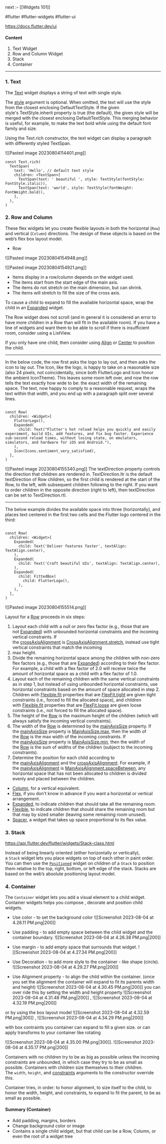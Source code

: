 next :- [[Widgets 101]]

#flutter 
#flutter-widgets
#flutter-ui 


https://docs.flutter.dev/ui

#### Content
1. Text Widget
2. Row and Column Widget
3. Stack
4. Container


---

### 1. Text

The [Text](https://api.flutter.dev/flutter/widgets/Text-class.html) widget displays a string of text with single style.

The [style](https://api.flutter.dev/flutter/widgets/Text/style.html) argument is optional. When omitted, the text will use the style from the closest enclosing DefaultTextStyle. If the given style's TextStyle.inherit property is true (the default), the given style will be merged with the closest enclosing DefaultTextStyle. This merging behavior is useful, for example, to make the text bold while using the default font family and size.

Using the Text.rich constructor, the text widget can display a paragraph with differently styled TextSpan.

![[Pasted image 20230804114401.png]]
```
const Text.rich(
  TextSpan(
    text: 'Hello', // default text style
    children: <TextSpan>[
      TextSpan(text: ' beautiful ', style: TextStyle(fontStyle: FontStyle.italic)),
      TextSpan(text: 'world', style: TextStyle(fontWeight: FontWeight.bold)),
    ],
  ),
)
```


### 2. Row and Column

These flex widgets let you create flexible layouts in both the horizontal (`Row`) and vertical (`Column`) directions. The design of these objects is based on the web’s flex box layout model.

- Row 

![[Pasted image 20230804154948.png]]

![[Pasted image 20230804154921.png]]

- Items display in a row/column depends on the widget used.
- The items start from the start edge of the main axis.
- The items do not stretch on the main dimension, but can shrink.
- The items will stretch to fill the size of the cross axis.

To cause a child to expand to fill the available horizontal space, wrap the child in an [Expanded](https://api.flutter.dev/flutter/widgets/Expanded-class.html) widget.

The Row widget does not scroll (and in general it is considered an error to have more children in a Row than will fit in the available room). If you have a line of widgets and want them to be able to scroll if there is insufficient room, consider using a ListView.

If you only have one child, then consider using [Align](https://api.flutter.dev/flutter/widgets/Align-class.html) or [Center](https://api.flutter.dev/flutter/widgets/Center-class.html) to position the child.

--- 
In the below code, the row first asks the logo to lay out, and then asks the icon to lay out. The Icon, like the logo, is happy to take on a reasonable size (also 24 pixels, not coincidentally, since both FlutterLogo and Icon honor the ambient IconTheme). This leaves some room left over, and now the row tells the text exactly how wide to be: the exact width of the remaining space. The text, now happy to comply to a reasonable request, wraps the text within that width, and you end up with a paragraph split over several lines.

```

const Row(
  children: <Widget>[
    FlutterLogo(),
    Expanded(
      child: Text("Flutter's hot reload helps you quickly and easily experiment, build UIs, add features, and fix bug faster. Experience sub-second reload times, without losing state, on emulators, simulators, and hardware for iOS and Android."),
    ),
    Icon(Icons.sentiment_very_satisfied),
  ],
)
```
![[Pasted image 20230804155340.png]]
The textDirection property controls the direction that children are rendered in. TextDirection.ltr is the default textDirection of Row children, so the first child is rendered at the start of the Row, to the left, with subsequent children following to the right. If you want to order children in the opposite direction (right to left), then textDirection can be set to TextDirection.rtl.

--- 

The below example divides the available space into three (horizontally), and places text centered in the first two cells and the Flutter logo centered in the third:
```

const Row(
  children: <Widget>[
    Expanded(
      child: Text('Deliver features faster', textAlign: TextAlign.center),
    ),
    Expanded(
      child: Text('Craft beautiful UIs', textAlign: TextAlign.center),
    ),
    Expanded(
      child: FittedBox(
        child: FlutterLogo(),
      ),
    ),
  ],
)
```
![[Pasted image 20230804155514.png]]


Layout for a [Row](https://api.flutter.dev/flutter/widgets/Row-class.html) proceeds in six steps:

1. Layout each child with a null or zero flex factor (e.g., those that are not [Expanded](https://api.flutter.dev/flutter/widgets/Expanded-class.html)) with unbounded horizontal constraints and the incoming vertical constraints. If the [crossAxisAlignment](https://api.flutter.dev/flutter/widgets/Flex/crossAxisAlignment.html) is [CrossAxisAlignment.stretch](https://api.flutter.dev/flutter/rendering/CrossAxisAlignment.html), instead use tight vertical constraints that match the incoming 
2. max height.
3. Divide the remaining horizontal space among the children with non-zero flex factors (e.g., those that are [Expanded](https://api.flutter.dev/flutter/widgets/Expanded-class.html)) according to their flex factor. For example, a child with a flex factor of 2.0 will receive twice the amount of horizontal space as a child with a flex factor of 1.0.
4. Layout each of the remaining children with the same vertical constraints as in step 1, but instead of using unbounded horizontal constraints, use horizontal constraints based on the amount of space allocated in step 2. Children with [Flexible.fit](https://api.flutter.dev/flutter/widgets/Flexible/fit.html) properties that are [FlexFit.tight](https://api.flutter.dev/flutter/rendering/FlexFit.html) are given tight constraints (i.e., forced to fill the allocated space), and children with [Flexible.fit](https://api.flutter.dev/flutter/widgets/Flexible/fit.html) properties that are [FlexFit.loose](https://api.flutter.dev/flutter/rendering/FlexFit.html) are given loose constraints (i.e., not forced to fill the allocated space).
5. The height of the [Row](https://api.flutter.dev/flutter/widgets/Row-class.html) is the maximum height of the children (which will always satisfy the incoming vertical constraints).
6. The width of the [Row](https://api.flutter.dev/flutter/widgets/Row-class.html) is determined by the [mainAxisSize](https://api.flutter.dev/flutter/widgets/Flex/mainAxisSize.html) property. If the [mainAxisSize](https://api.flutter.dev/flutter/widgets/Flex/mainAxisSize.html) property is [MainAxisSize.max](https://api.flutter.dev/flutter/rendering/MainAxisSize.html), then the width of the [Row](https://api.flutter.dev/flutter/widgets/Row-class.html) is the max width of the incoming constraints. If the [mainAxisSize](https://api.flutter.dev/flutter/widgets/Flex/mainAxisSize.html) property is [MainAxisSize.min](https://api.flutter.dev/flutter/rendering/MainAxisSize.html), then the width of the [Row](https://api.flutter.dev/flutter/widgets/Row-class.html) is the sum of widths of the children (subject to the incoming constraints).
7. Determine the position for each child according to the [mainAxisAlignment](https://api.flutter.dev/flutter/widgets/Flex/mainAxisAlignment.html) and the [crossAxisAlignment](https://api.flutter.dev/flutter/widgets/Flex/crossAxisAlignment.html). For example, if the [mainAxisAlignment](https://api.flutter.dev/flutter/widgets/Flex/mainAxisAlignment.html) is [MainAxisAlignment.spaceBetween](https://api.flutter.dev/flutter/rendering/MainAxisAlignment.html), any horizontal space that has not been allocated to children is divided evenly and placed between the children.

- [Column](https://api.flutter.dev/flutter/widgets/Column-class.html), for a vertical equivalent.
- [Flex](https://api.flutter.dev/flutter/widgets/Flex-class.html), if you don't know in advance if you want a horizontal or vertical arrangement.
- [Expanded](https://api.flutter.dev/flutter/widgets/Expanded-class.html), to indicate children that should take all the remaining room.
- [Flexible](https://api.flutter.dev/flutter/widgets/Flexible-class.html), to indicate children that should share the remaining room but that may by sized smaller (leaving some remaining room unused).
- [Spacer](https://api.flutter.dev/flutter/widgets/Spacer-class.html), a widget that takes up space proportional to its flex value.

### 3. Stack

https://api.flutter.dev/flutter/widgets/Stack-class.html

Instead of being linearly oriented (either horizontally or vertically), a `Stack` widget lets you place widgets on top of each other in paint order. You can then use the [`Positioned`](https://api.flutter.dev/flutter/widgets/Positioned-class.html) widget on children of a `Stack` to position them relative to the top, right, bottom, or left edge of the stack. Stacks are based on the web’s absolute positioning layout model.



### 4. Container

The `Container` widget lets you add a visual element to a child widget. Container widgets helps you compose , decorate and position child widgets.
- Use color - to set the background color
![[Screenshot 2023-08-04 at 4.26.11 PM.png|200]]

- Use padding - to add empty space between the child widget and the container boundary.
![[Screenshot 2023-08-04 at 4.26.38 PM.png|200]]

- Use margin - to add empty space that surrounds that widget.
![[Screenshot 2023-08-04 at 4.27.34 PM.png|200]]

- Use Decoration - to add more style to the container - like shape (circle).
![[Screenshot 2023-08-04 at 4.29.27 PM.png|200]]

- Use Alignment property - to align the child within the container.
(once you set the alignment the container will expand to fit its parents width and height)
![[Screenshot 2023-08-04 at 4.30.45 PM.png|200]]
you can over ride this by setting the width and height property
![[Screenshot 2023-08-04 at 4.31.48 PM.png|200]] , ![[Screenshot 2023-08-04 at 4.32.19 PM.png|200]]

or by using the box layout model
![[Screenshot 2023-08-04 at 4.32.59 PM.png|300]] , ![[Screenshot 2023-08-04 at 4.34.29 PM.png|200]]

with box contraints you container can expand to fill a given size. or can apply transforms to your container like rotating 

![[Screenshot 2023-08-04 at 4.35.00 PM.png|300]]. ![[Screenshot 2023-08-04 at 4.35.17 PM.png|200]]



Containers with no children try to be as big as possible unless the incoming constraints are unbounded, in which case they try to be as small as possible. Containers with children size themselves to their children. The `width`, `height`, and [constraints](https://api.flutter.dev/flutter/widgets/Container/constraints.html) arguments to the constructor override this.

Container tries, in order: to honor alignment, to size itself to the child, to honor the width, height, and constraints, to expand to fit the parent, to be as small as possible.

#### Summary (Container)

- Add padding, margins, borders
- Change background color or image
- Contains a single child widget, but that child can be a Row, Column, or even the root of a widget tree
